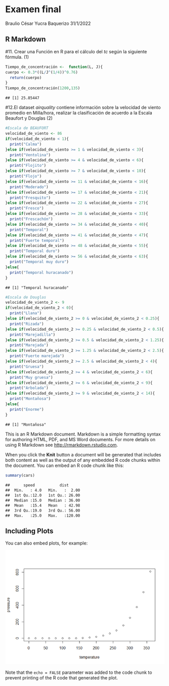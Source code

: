Examen final
================
Braulio César Yucra Baquerizo
31/1/2022

## R Markdown

#11. Crear una Función en R para el cálculo del *tc* según la siguiente
fórmula. (1)

``` r
Tiempo_de_concentración <-  function(L, J){
cuerpo <- 0.3*((L/J^(1/4))^0.76)
  return(cuerpo)
}
Tiempo_de_concentración(1200,135)
```

    ## [1] 25.85447

#12.El dataset *airquality* contiene información sobre la velocidad de
viento promedio en Milla/hora, realizar la clasificación de acuerdo a la
Escala Beaufort y Douglas (2)

``` r
#Escala de BEAUFORT
velocidad_de_viento <- 86
if(velocidad_de_viento < 1){
  print("Calma")
}else if(velocidad_de_viento >= 1 & velocidad_de_viento < 3){
  print("Ventolina")
}else if(velocidad_de_viento >= 4 & velocidad_de_viento < 6){
  print("Flojito")
}else if(velocidad_de_viento >= 7 & velocidad_de_viento < 10){
  print("Flojo")
}else if(velocidad_de_viento >= 11 & velocidad_de_viento < 16){
  print("Moderado")
}else if(velocidad_de_viento >= 17 & velocidad_de_viento < 21){
  print("Fresquito")
}else if(velocidad_de_viento >= 22 & velocidad_de_viento < 27){
  print("Fresco")
}else if(velocidad_de_viento >= 28 & velocidad_de_viento < 33){
  print("Frescachón")
}else if(velocidad_de_viento >= 34 & velocidad_de_viento < 40){
  print("Temporal")
}else if(velocidad_de_viento >= 41 & velocidad_de_viento < 47){
  print("Fuerte temporal")
}else if(velocidad_de_viento >= 48 & velocidad_de_viento < 55){
  print("Temporal duro")
}else if(velocidad_de_viento >= 56 & velocidad_de_viento < 63){
  print("Temporal muy duro")
}else{
  print("Temporal huracanado")
}
```

    ## [1] "Temporal huracanado"

``` r
#Escala de Douglas
velocidad_de_viento_2 <- 9
if(velocidad_de_viento_2 < 0){
  print("Llana")
}else if(velocidad_de_viento_2 >= 0 & velocidad_de_viento_2 < 0.25){
  print("Rizada")
}else if(velocidad_de_viento_2 >= 0.25 & velocidad_de_viento_2 < 0.5){
  print("Marejadilla")
}else if(velocidad_de_viento_2 >= 0.5 & velocidad_de_viento_2 < 1.25){
  print("Marejada")
}else if(velocidad_de_viento_2 >= 1.25 & velocidad_de_viento_2 < 2.5){
  print("Fuerte marejada")
}else if(velocidad_de_viento_2 >= 2.5 & velocidad_de_viento_2 < 4){
  print("Gruesa")
}else if(velocidad_de_viento_2 >= 4 & velocidad_de_viento_2 < 6){
  print("Muy gruesa")
}else if(velocidad_de_viento_2 >= 6 & velocidad_de_viento_2 < 9){
  print("Arbolada")
}else if(velocidad_de_viento_2 >= 9 & velocidad_de_viento_2 < 14){
  print("Montañosa")
}else{
  print("Enorme")
}
```

    ## [1] "Montañosa"

This is an R Markdown document. Markdown is a simple formatting syntax
for authoring HTML, PDF, and MS Word documents. For more details on
using R Markdown see <http://rmarkdown.rstudio.com>.

When you click the **Knit** button a document will be generated that
includes both content as well as the output of any embedded R code
chunks within the document. You can embed an R code chunk like this:

``` r
summary(cars)
```

    ##      speed           dist       
    ##  Min.   : 4.0   Min.   :  2.00  
    ##  1st Qu.:12.0   1st Qu.: 26.00  
    ##  Median :15.0   Median : 36.00  
    ##  Mean   :15.4   Mean   : 42.98  
    ##  3rd Qu.:19.0   3rd Qu.: 56.00  
    ##  Max.   :25.0   Max.   :120.00

## Including Plots

You can also embed plots, for example:

![](Examen-final_files/figure-gfm/pressure-1.png)<!-- -->

Note that the `echo = FALSE` parameter was added to the code chunk to
prevent printing of the R code that generated the plot.
